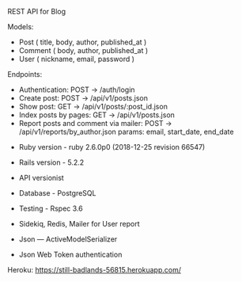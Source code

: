 REST API for Blog

Models:
- Post ( title, body, author, published_at )
- Comment ( body, author, published_at )
- User ( nickname, email, password )

Endpoints:
- Authentication: POST -> /auth/login
- Create post: POST -> /api/v1/posts.json
- Show post: GET -> /api/v1/posts/:post_id.json
- Index posts by pages: GET -> /api/v1/posts.json
- Report posts and comment via mailer: POST -> /api/v1/reports/by_author.json params: email, start_date, end_date

* Ruby version - ruby 2.6.0p0 (2018-12-25 revision 66547)

* Rails version - 5.2.2

* API versionist

* Database - PostgreSQL

* Testing - Rspec 3.6

* Sidekiq, Redis, Mailer for User report

* Json — ActiveModelSerializer

* Json Web Token authentication

Heroku: https://still-badlands-56815.herokuapp.com/
